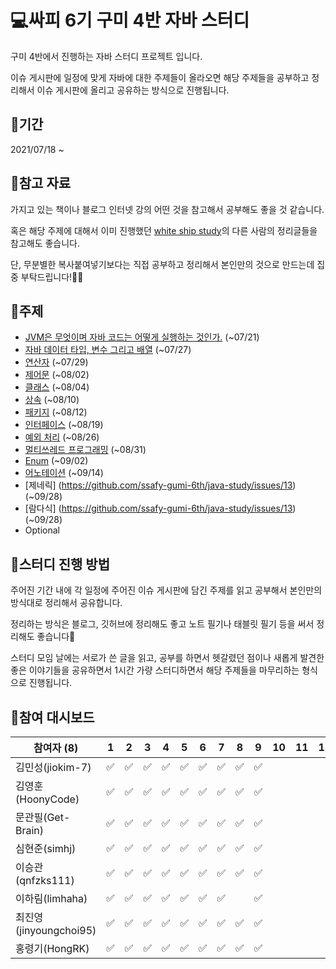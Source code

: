 # 💻싸피 6기 구미 4반 자바 스터디

 구미 4반에서 진행하는 자바 스터디 프로젝트 입니다.

 이슈 게시판에 일정에 맞게 자바에 대한 주제들이 올라오면 해당 주제들을 공부하고 정리해서 이슈 게시판에 올리고 공유하는 방식으로 진행됩니다.



## 📆기간

2021/07/18 ~



## 📑참고 자료

 가지고 있는 책이나 블로그 인터넷 강의 어떤 것을 참고해서 공부해도 좋을 것 같습니다.

 혹은 해당 주제에 대해서 이미 진행했던 [white ship study](https://github.com/whiteship/live-study/issues?q=is%3Aissue+is%3Aclosed)의 다른 사람의 정리글들을 참고해도 좋습니다.

 단, 무분별한 복사붙여넣기보다는 직접 공부하고 정리해서 본인만의 것으로 만드는데 집중 부탁드립니다!🙆‍♀️



## 📒주제

- [JVM은 무엇이며 자바 코드는 어떻게 실행하는 것인가.](https://github.com/ssafy-gumi-6th/java-study/issues/1) (~07/21)
- [자바 데이터 타입, 변수 그리고 배열](https://github.com/ssafy-gumi-6th/java-study/issues/2) (~07/27)
- [연산자](https://github.com/ssafy-gumi-6th/java-study/issues/3) (~07/29)
- [제어문](https://github.com/ssafy-gumi-6th/java-study/issues/4) (~08/02)
- [클래스](https://github.com/ssafy-gumi-6th/java-study/issues/5) (~08/04)
- [상속](https://github.com/ssafy-gumi-6th/java-study/issues/6) (~08/10)
- [패키지](https://github.com/ssafy-gumi-6th/java-study/issues/7) (~08/12)
- [인터페이스](https://github.com/ssafy-gumi-6th/java-study/issues/8) (~08/19)
- [예외 처리](https://github.com/ssafy-gumi-6th/java-study/issues/9) (~08/26)
- [멀티쓰레드 프로그래밍](https://github.com/ssafy-gumi-6th/java-study/issues/10) (~08/31)
- [Enum](https://github.com/ssafy-gumi-6th/java-study/issues/11) (~09/02)
- [어노테이션](https://github.com/ssafy-gumi-6th/java-study/issues/12) (~09/14)
- [제네릭] (https://github.com/ssafy-gumi-6th/java-study/issues/13) (~09/28)
- [람다식] (https://github.com/ssafy-gumi-6th/java-study/issues/13) (~09/28)
- Optional



## 🚀스터디 진행 방법

 주어진 기간 내에 각 일정에 주어진 이슈 게시판에 담긴 주제를 읽고 공부해서 본인만의 방식대로 정리해서 공유합니다.

 정리하는 방식은 블로그, 깃허브에 정리해도 좋고 노트 필기나 태블릿 필기 등을 써서 정리해도 좋습니다🙂

 스터디 모임 날에는 서로가 쓴 글을 읽고, 공부를 하면서 헷갈렸던 점이나 새롭게 발견한 좋은 이야기들을 공유하면서 1시간 가량 스터디하면서 해당 주제들을 마무리하는 형식으로 진행됩니다. 





## 🏁참여 대시보드

| 참여자 (8)            | 1    | 2    | 3    | 4    | 5    | 6    | 7    | 8    | 9    | 10   | 11   | 12   | 13   | 14   | 15   | 16   |
| ---------- | ---- | ---- | ---- | ---- | ---- | ---- | ---- | ---- | ---- | ---- | ---- | ---- | ---- | ---- | ---- | ---- |
| 김민성(jiokim-7)      | :white_check_mark:     | :white_check_mark:     | :white_check_mark:     | :white_check_mark:     | :white_check_mark: | :white_check_mark: | :white_check_mark:     | :white_check_mark: | :white_check_mark:     |      |      |      |      |      |      |      |
| 김영훈(HoonyCode)     | :white_check_mark:     | :white_check_mark:     | :white_check_mark:     | :white_check_mark:     | :white_check_mark: | :white_check_mark: | :white_check_mark:     | :white_check_mark: | :white_check_mark:     |      |      |      |      |      |      |      |
| 문관필(Get-Brain)     | :white_check_mark:     | :white_check_mark:     | :white_check_mark:     | :white_check_mark:     | :white_check_mark: | :white_check_mark: | :white_check_mark:     | :white_check_mark: | :white_check_mark:     |      |      |      |      |      |      |      |
| 심현준(simhj)         | :white_check_mark:     | :white_check_mark:     | :white_check_mark:     | :white_check_mark:     | :white_check_mark: | :white_check_mark: | :white_check_mark:     | :white_check_mark: | :white_check_mark:     |      |      |      |      |      |      |      |
| 이승관(qnfzks111)     | :white_check_mark:     | :white_check_mark:     | :white_check_mark:     | :white_check_mark:     | :white_check_mark: | :white_check_mark: | :white_check_mark:     | :white_check_mark: | :white_check_mark:     |      |      |      |      |      |      |      |
| 이하림(limhaha)       | :white_check_mark:     | :white_check_mark:     | :white_check_mark:     | :white_check_mark:     | :white_check_mark: | :white_check_mark: | :white_check_mark:     |      | :white_check_mark:     |      |      |      |      |      |      |      |
| 최진영(jinyoungchoi95)| :white_check_mark:     | :white_check_mark:     | :white_check_mark:     | :white_check_mark:     | :white_check_mark: | :white_check_mark: | :white_check_mark:     | :white_check_mark: | :white_check_mark:     |      |      |      |      |      |      |      |
| 홍령기(HongRK)        | :white_check_mark:     | :white_check_mark:     | :white_check_mark:     | :white_check_mark:     | :white_check_mark: | :white_check_mark: | :white_check_mark:     | :white_check_mark: | :white_check_mark:     |      |      |      |      |      |      |      |

